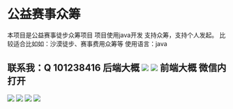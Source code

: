 # **公益赛事众筹**
本项目是公益赛事徒步众筹项目 项目使用java开发 支持众筹，支持个人发起。
比较适合比如如：沙漠徒步、赛事费用众筹等
使用语言：java

联系我：Q 101238416
**后端大概**
![](https://github.com/lvlucky/gongyizhongchou/blob/main/i1.png)
![](https://github.com/lvlucky/gongyizhongchou/blob/main/i7.png)
**前端大概 微信内打开**
--------
![](https://github.com/lvlucky/gongyizhongchou/blob/main/i2.png)
![](https://github.com/lvlucky/gongyizhongchou/blob/main/i3.png)
![](https://github.com/lvlucky/gongyizhongchou/blob/main/i4.png)
![](https://github.com/lvlucky/gongyizhongchou/blob/main/i5.png)
